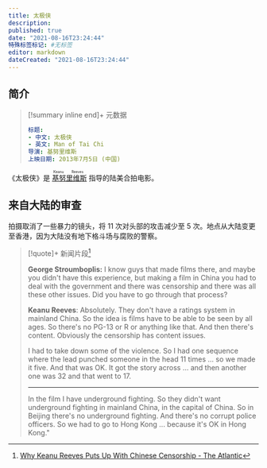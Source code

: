```yaml
---
title: 太极侠
description:
published: true
date: "2021-08-16T23:24:44"
特殊标签标记: #无标签
editor: markdown
dateCreated: "2021-08-16T23:24:44"
---
```


## 简介

> [!summary inline end]+ 元数据
>
> ```YAML
> 标题:
> - 中文: 太极侠
> - 英文: Man of Tai Chi
> 导演: 基努里维斯
> 上映日期: 2013年7月5日 (中国)
> ```

《太极侠》是<ruby> [基努里维斯](/people/基努里维斯.md)<rp>(</rp><rt>Keanu Reeves</rt><rp>)</rp></ruby> 指导的陆美合拍电影。

## 来自大陆的审查

拍摄取消了一些暴力的镜头，将 11 次对头部的攻击减少至 5 次。地点从大陆变更至香港，因为大陆没有地下格斗场与腐败的警察。

> [!quote]+ 新闻片段[^wkrpuwcc]
>
> **George Stroumboplis:** I know guys that made films there, and maybe you didn't have this experience, but making a film in China you had to deal with the government and there was censorship and there was all these other issues. Did you have to go through that process?
> 
> **Keanu Reeves**: Absolutely. They don't have a ratings system in mainland China. So the idea is films have to be able to be seen by all ages. So there's no PG-13 or R or anything like that. And then there's content. Obviously the censorship has content issues.
> 
> I had to take down some of the violence. So I had one sequence where the lead punched someone in the head 11 times ... so we made it five. And that was OK. It got the story across ... and then another one was 32 and that went to 17.
> 
> ---
> 
> In the film I have underground fighting. So they didn't want underground fighting in mainland China, in the capital of China. So in Beijing there's no underground fighting. And there's no corrupt police officers. So we had to go to Hong Kong ... because it's OK in Hong Kong."

[^wkrpuwcc]: [Why Keanu Reeves Puts Up With Chinese Censorship - The Atlantic](https://web.archive.org/web/20210304074615if_/https://www.theatlantic.com/china/archive/2013/11/why-keanu-reeves-puts-up-with-chinese-censorship/281040/)
